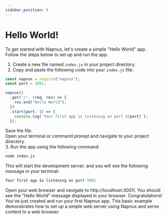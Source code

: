 ```yaml
---
sidebar_position: 6
---
```


# Hello World!

To get started with Napnux, let's create a simple "Hello World" app.  
 Follow the steps below to set up and run the app.

1. Create a new file named `index.js` in your project directory.
2. Copy and paste the following code into your `index.js` file:

```javascript
const napnux = require("napnux");
const port = 3001;

napnux()
  .get("/", (req, res) => {
    res.end("Hello World");
  })
  .start(port, () => {
    console.log(`Your first app is listening on port ${port}`);
  });
```

Save the file.  
Open your terminal or command prompt and navigate to your project directory.  
3. Run the app using the following command:

```bash
node index.js
```

This will start the development server, and you will see the following message in your terminal:

```csharp
Your first app is listening on port 3001
```

Open your web browser and navigate to http://localhost:3001/. You should see the "Hello World" message displayed in your browser.
Congratulations! You've just created and run your first Napnux app. This basic example demonstrates how to set up a simple web server using Napnux and serve content to a web browser.

